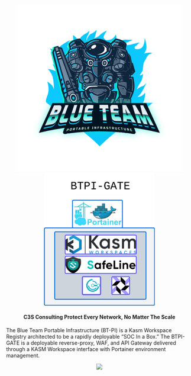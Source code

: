 <p align="center">
  <img src="/img/bt-pi-nobg.png" width="450" /> <img src="/img/BTPI-GATE.png" width="300" />
</p>

<h4 align="center">
  <strong>C3S Consulting</strong>
  Protect Every Network, No Matter The Scale
</h4>

The Blue Team Portable Infrastructure (BT-PI) is a Kasm Workspace Registry architected to be a rapidly deployable “SOC In a Box.” The BTPI-GATE is a deployable reverse-proxy, WAF, and API Gateway delivered through a KASM Workspace interface with Portainer environment management. 

<p align="center">
  <img src="/img/bt-pi-demo.png" width="450" />
</p>
